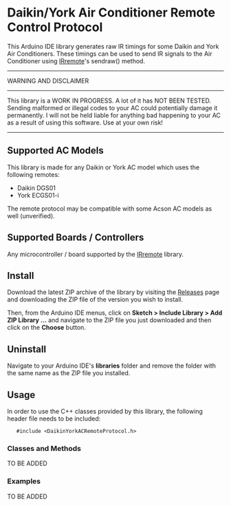 # Daikin/York Air Conditioner Remote Control Protocol

This Arduino IDE library generates raw IR timings for some Daikin and York
Air Conditioners. These timings can be used to send IR signals to the Air
Conditioner using [IRremote](https://github.com/z3t0/Arduino-IRremote)'s
sendraw() method.


**********************
WARNING AND DISCLAIMER
**********************

This library is a WORK IN PROGRESS. A lot of it has NOT BEEN TESTED. Sending
malformed or illegal codes to your AC could potentially damage it permanently.
I will not be held liable for anything bad happening to your AC as a result of
using this software. Use at your own risk!

**********************


## Supported AC Models

This library is made for any Daikin or York AC model which uses the following remotes:
- Daikin DGS01
- York ECGS01-i

The remote protocol may be compatible with some Acson AC models as well (unverified).


## Supported Boards / Controllers

Any microcontroller / board supported by the
[IRremote](https://github.com/z3t0/Arduino-IRremote) library.


## Install

Download the latest ZIP archive of the library by visiting the
[Releases](https://github.com/alidrus/DaikinYorkACRemoteProtocol/releases) page
and downloading the ZIP file of the version you wish to install.

Then, from the Arduino IDE menus, click on **Sketch > Include Library > Add ZIP
Library …** and navigate to the ZIP file you just downloaded and then click on
the **Choose** button.


## Uninstall

Navigate to your Arduino IDE's **libraries** folder and remove the folder with
the same name as the ZIP file you installed.


## Usage

In order to use the C++ classes provided by this library, the following header
file needs to be included:
```
   #include <DaikinYorkACRemoteProtocol.h>
```

### Classes and Methods

TO BE ADDED

### Examples

TO BE ADDED
